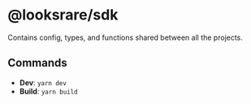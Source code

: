 # @looksrare/sdk

Contains config, types, and functions shared between all the projects.

## Commands

- **Dev**: `yarn dev`
- **Build**: `yarn build`
